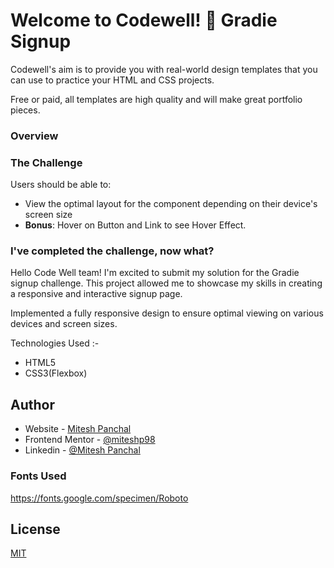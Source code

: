 # Welcome to Codewell! 👋 Gradie Signup

Codewell's aim is to provide you with real-world design templates that you can use to practice your HTML and CSS projects.

Free or paid, all templates are high quality and will make great portfolio pieces.

### Overview

### The Challenge

Users should be able to:

- View the optimal layout for the component depending on their device's screen size
- **Bonus**: Hover on Button and Link to see Hover Effect.

### I've completed the challenge, now what?

Hello Code Well team! I'm excited to submit my solution for the Gradie signup challenge. This project allowed me to showcase my skills in creating a responsive and interactive signup page.

Implemented a fully responsive design to ensure optimal viewing on various devices and screen sizes.

Technologies Used :-

- HTML5
- CSS3(Flexbox)

## Author

- Website - [Mitesh Panchal](https://miteshp98.github.io/portfolio-website/)
- Frontend Mentor - [@miteshp98](https://www.frontendmentor.io/profile/miteshp98)
- Linkedin - [@Mitesh Panchal](https://www.linkedin.com/in/mitesh-panchal-356558126/)

### Fonts Used

https://fonts.google.com/specimen/Roboto

## License

[MIT](https://choosealicense.com/licenses/mit/)
